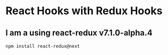 # React Hooks with Redux Hooks

## I am a using react-redux v7.1.0-alpha.4

```
npm install react-redux@next
```